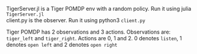 TigerServer.jl is a Tiger POMDP env with a random policy. Run it using julia `TigerServer.jl`  
client.py is the observer. Run it using python3 `client.py`

Tiger POMDP has 2 observations and 3 actions. Observations are: `tiger_left` and `tiger_right`. Actions are 0, 1 and 2. 0 denotes `listen`, 1 denotes `open left` and 2 denotes `open right`
